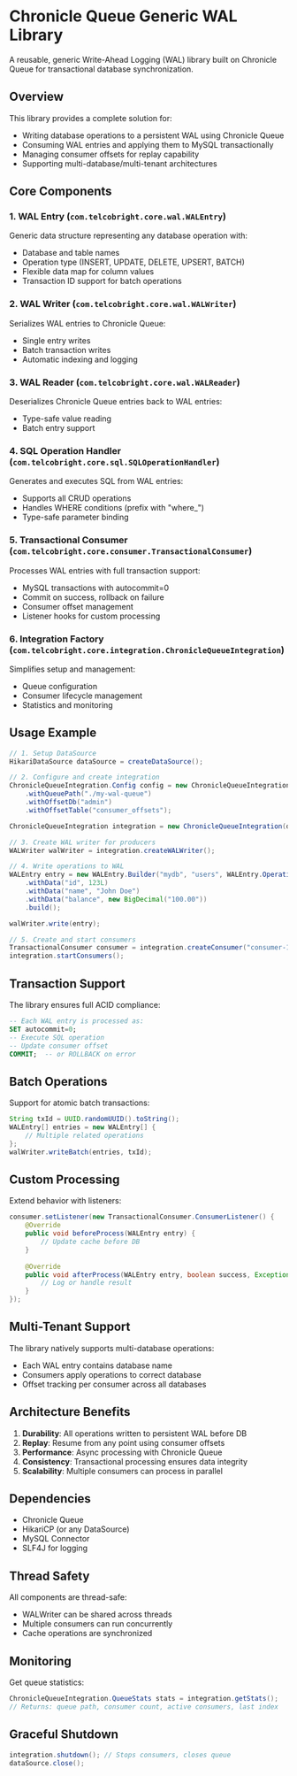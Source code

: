 # Chronicle Queue Generic WAL Library

A reusable, generic Write-Ahead Logging (WAL) library built on Chronicle Queue for transactional database synchronization.

## Overview

This library provides a complete solution for:
- Writing database operations to a persistent WAL using Chronicle Queue
- Consuming WAL entries and applying them to MySQL transactionally
- Managing consumer offsets for replay capability
- Supporting multi-database/multi-tenant architectures

## Core Components

### 1. WAL Entry (`com.telcobright.core.wal.WALEntry`)
Generic data structure representing any database operation with:
- Database and table names
- Operation type (INSERT, UPDATE, DELETE, UPSERT, BATCH)
- Flexible data map for column values
- Transaction ID support for batch operations

### 2. WAL Writer (`com.telcobright.core.wal.WALWriter`)
Serializes WAL entries to Chronicle Queue:
- Single entry writes
- Batch transaction writes
- Automatic indexing and logging

### 3. WAL Reader (`com.telcobright.core.wal.WALReader`)
Deserializes Chronicle Queue entries back to WAL entries:
- Type-safe value reading
- Batch entry support

### 4. SQL Operation Handler (`com.telcobright.core.sql.SQLOperationHandler`)
Generates and executes SQL from WAL entries:
- Supports all CRUD operations
- Handles WHERE conditions (prefix with "where_")
- Type-safe parameter binding

### 5. Transactional Consumer (`com.telcobright.core.consumer.TransactionalConsumer`)
Processes WAL entries with full transaction support:
- MySQL transactions with autocommit=0
- Commit on success, rollback on failure
- Consumer offset management
- Listener hooks for custom processing

### 6. Integration Factory (`com.telcobright.core.integration.ChronicleQueueIntegration`)
Simplifies setup and management:
- Queue configuration
- Consumer lifecycle management
- Statistics and monitoring

## Usage Example

```java
// 1. Setup DataSource
HikariDataSource dataSource = createDataSource();

// 2. Configure and create integration
ChronicleQueueIntegration.Config config = new ChronicleQueueIntegration.Config()
    .withQueuePath("./my-wal-queue")
    .withOffsetDb("admin")
    .withOffsetTable("consumer_offsets");

ChronicleQueueIntegration integration = new ChronicleQueueIntegration(dataSource, config);

// 3. Create WAL writer for producers
WALWriter walWriter = integration.createWALWriter();

// 4. Write operations to WAL
WALEntry entry = new WALEntry.Builder("mydb", "users", WALEntry.OperationType.INSERT)
    .withData("id", 123L)
    .withData("name", "John Doe")
    .withData("balance", new BigDecimal("100.00"))
    .build();

walWriter.write(entry);

// 5. Create and start consumers
TransactionalConsumer consumer = integration.createConsumer("consumer-1");
integration.startConsumers();
```

## Transaction Support

The library ensures full ACID compliance:

```sql
-- Each WAL entry is processed as:
SET autocommit=0;
-- Execute SQL operation
-- Update consumer offset
COMMIT;  -- or ROLLBACK on error
```

## Batch Operations

Support for atomic batch transactions:

```java
String txId = UUID.randomUUID().toString();
WALEntry[] entries = new WALEntry[] {
    // Multiple related operations
};
walWriter.writeBatch(entries, txId);
```

## Custom Processing

Extend behavior with listeners:

```java
consumer.setListener(new TransactionalConsumer.ConsumerListener() {
    @Override
    public void beforeProcess(WALEntry entry) {
        // Update cache before DB
    }
    
    @Override
    public void afterProcess(WALEntry entry, boolean success, Exception error) {
        // Log or handle result
    }
});
```

## Multi-Tenant Support

The library natively supports multi-database operations:
- Each WAL entry contains database name
- Consumers apply operations to correct database
- Offset tracking per consumer across all databases

## Architecture Benefits

1. **Durability**: All operations written to persistent WAL before DB
2. **Replay**: Resume from any point using consumer offsets
3. **Performance**: Async processing with Chronicle Queue
4. **Consistency**: Transactional processing ensures data integrity
5. **Scalability**: Multiple consumers can process in parallel

## Dependencies

- Chronicle Queue
- HikariCP (or any DataSource)
- MySQL Connector
- SLF4J for logging

## Thread Safety

All components are thread-safe:
- WALWriter can be shared across threads
- Multiple consumers can run concurrently
- Cache operations are synchronized

## Monitoring

Get queue statistics:

```java
ChronicleQueueIntegration.QueueStats stats = integration.getStats();
// Returns: queue path, consumer count, active consumers, last index
```

## Graceful Shutdown

```java
integration.shutdown(); // Stops consumers, closes queue
dataSource.close();
```